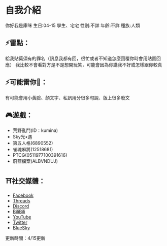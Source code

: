 # 自我介紹
你好我是庫咪 生日:04-15 學生、宅宅
性別:不詳 年齡:不詳 種族:人類

## __⚡雷點__：
給我貼莫須有的罪名（訊息我都有回，很忙或者不知道怎麼回覆你時會用貼圖回應）
我比較不會看對方是不是想開玩笑，可能會因為你講我不好或怎樣跟你較真

## __⚡可能雷你🫵__：
有可能會用小黃臉、顏文字、私訊用分很多句說、版上很多廢文

## __🎮遊戲__：
- 荒野亂鬥(ID：kumina)
- Sky光•遇
- 第五人格(6890552)
- 雀魂麻將(12518681)
- PTCG(0511977100391616)
- 蔚藍檔案(ALBVNDUJ)

## __⛩️社交媒體__：
- [Facebook](https://www.facebook.com/ciyun415)
- [Threads](https://www.threads.net/@ciyun415)
- [Discord](https://discord.gg/u53GGkgtxQ)
- [BiliBili](https://b23.tv/BrqAGY9)
- [YouTube](https://youtube.com/@ciyun415)
- [Twitter](https://x.com/shiromi415)
- [BlueSky](https://bsky.app/profile/ciyun415.bsky.social)

更新時間：4/15更新